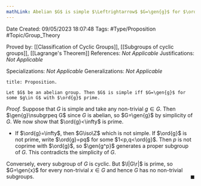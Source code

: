 ```yaml
---
mathLink: Abelian $G$ is simple $\Leftrightarrow$ $G=\gen{g}$ for $\ord{g}$ prime
---
```


<div class="topSpace"></div>

Date Created: 09/05/2023 18:07:48
Tags: #Type/Proposition #Topic/Group_Theory

Proved by: [[Classification of Cyclic Groups]], [[Subgroups of cyclic groups]], [[Lagrange's Theorem]]
References: <i>Not Applicable</i>
Justifications: <i>Not Applicable</i>

Specializations: <i>Not Applicable</i>
Generalizations: <i>Not Applicable</i>

``` ad-Proposition
title: Proposition.

Let $G$ be an abelian group. Then $G$ is simple iff $G=\gen{g}$ for some $g\in G$ with $\ord{g}$ prime.

```

<i>Proof.</i> Suppose that $G$ is simple and take any non-trivial $g\in G$. Then $\gen{g}\nsubgrpeq G$ since $G$ is abelian, so $G=\gen{g}$ by simplicity of $G$. We now show that $\ord{g}<\infty$ is prime.
* If $\ord{g}=\infty$, then $G\iso\Z$ which is not simple. If $\ord{g}$ is not prime, write $\ord{g}=pq$ for some $1<p,q<\ord{g}$. Then $p$ is not coprime with $\ord{g}$, so $\gen{g^p}$ generates a proper subgroup of $G$. This contradicts the simplicity of $G$.

Conversely, every subgroup of $G$ is cyclic. But $\l|G\r|$ is prime, so $G=\gen{x}$ for every non-trivial $x\in G$ and hence $G$ has no non-trivial subgroups.<span style="float:right;">$\blacksquare$</span>

